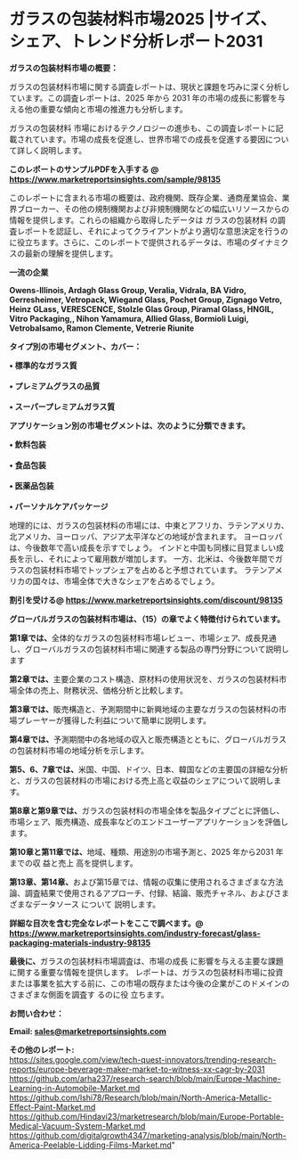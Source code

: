 # ガラスの包装材料市場2025 |サイズ、シェア、トレンド分析レポート2031

<strong><b>ガラスの包装材料市場の概要：</b></strong>

ガラスの包装材料市場に関する調査レポートは、現状と課題を巧みに深く分析しています。この調査レポートは、2025 年から 2031 年の市場の成長に影響を与える他の重要な傾向と市場の推進力も分析します。

ガラスの包装材料 市場におけるテクノロジーの進歩も、この調査レポートに記載されています。市場の成長を促進し、世界市場での成長を促進する要因について詳しく説明します。

<strong>このレポートのサンプルPDFを入手する @ <a href=https://www.marketreportsinsights.com/sample/98135>https://www.marketreportsinsights.com/sample/98135</a></strong>

このレポートに含まれる市場の概要は、政府機関、既存企業、通商産業協会、業界ブローカー、その他の規制機関および非規制機関などの幅広いリソースからの情報を提供します。これらの組織から取得したデータは ガラスの包装材料 の調査レポートを認証し、それによってクライアントがより適切な意思決定を行うのに役立ちます。さらに、このレポートで提供されるデータは、市場のダイナミクスの最新の理解を提供します。

<strong>一流の企業</strong>

<strong><b>Owens-Illinois, Ardagh Glass Group, Veralia, Vidrala, BA Vidro, Gerresheimer, Vetropack, Wiegand Glass, Pochet Group, Zignago Vetro, Heinz GLass, VERESCENCE, Stolzle Glas Group, Piramal Glass, HNGIL, Vitro Packaging,, Nihon Yamamura, Allied Glass, Bormioli Luigi, Vetrobalsamo, Ramon Clemente, Vetrerie Riunite</b></strong>

<strong><b>タイプ別の市場セグメント、カバー：</b></strong>

<strong>• 標準的なガラス質<br><br>• プレミアムグラスの品質<br><br>• スーパープレミアムガラス質</strong>

<strong><b>アプリケーション別の市場セグメントは、次のように分類できます。</b></strong>

<strong>• 飲料包装<br><br>• 食品包装<br><br>• 医薬品包装<br><br>• パーソナルケアパッケージ</strong>

 地理的には、ガラスの包装材料の市場には、中東とアフリカ、ラテンアメリカ、北アメリカ、ヨーロッパ、アジア太平洋などの地域が含まれます。 ヨーロッパは、今後数年で高い成長を示すでしょう。 インドと中国も同様に目覚ましい成長を示し、それによって雇用数が増加します。 一方、北米は、今後数年間でガラスの包装材料市場でトップシェアを占めると予想されています。 ラテンアメリカの国々は、市場全体で大きなシェアを占めるでしょう。

<strong>割引を受ける@ <a href=https://www.marketreportsinsights.com/discount/98135>https://www.marketreportsinsights.com/discount/98135</a></strong>

<strong><b>グローバルガラスの包装材料市場は、（15）の章でよく特徴付けられています。</b></strong>

<strong><b>第</b></strong><strong><b>1章では、</b></strong>全体的なガラスの包装材料市場レビュー、市場シェア、成長見通し、グローバルガラスの包装材料市場に関連する製品の専門分野について説明します

<strong><b>第2章では、</b></strong>主要企業のコスト構造、原材料の使用状況を、ガラスの包装材料市場全体の売上、財務状況、価格分析と比較します。

<strong><b>第3章では、</b></strong>販売構造と、予測期間中に新興地域の主要なガラスの包装材料の市場プレーヤーが獲得した利益について簡単に説明します。

<strong><b>第4章では、</b></strong>予測期間中の各地域の収入と販売構造とともに、グローバルガラスの包装材料市場の地域分析を示します。

<strong><b>第5、6、7章では、</b></strong>米国、中国、ドイツ、日本、韓国などの主要国の詳細な分析と、ガラスの包装材料の市場における売上高と収益のシェアについて説明します。

<strong><b>第8章と第9章では、</b></strong>ガラスの包装材料の市場全体を製品タイプごとに評価し、市場シェア、販売構造、成長率などのエンドユーザーアプリケーションを評価します。

<strong><b>第10章と第11章では、</b></strong>地域、種類、用途別の市場予測と、2025 年から2031 年までの収 益と売上 高を提供します。

<strong><b>第13章、第14章、</b></strong>および第15章では、情報の収集に使用されるさまざまな方法論、調査結果で使用されるアプローチ、付録、結論、販売チャネル、およびさまざまなデータソース について 説明します。

<strong>詳細な目次を含む完全なレポートをここで調べます。@ <a href=https://www.marketreportsinsights.com/industry-forecast/glass-packaging-materials-industry-98135>https://www.marketreportsinsights.com/industry-forecast/glass-packaging-materials-industry-98135</a></strong>

<strong><b>最後に、</b></strong>ガラスの包装材料市場調査は、市場の成長 に影響を</a>与える主要な課題に関する重要な情報を提供します。 レポートは、ガラスの包装材料市場に投資または事業を拡大する前に、この市場の既存または今後の企業がこのドメインのさまざまな側面を調査す るのに役 立ちます。

<strong><b>お問い合わせ：</b></strong>

<strong>Email: </strong><a href=mailto:sales@marketreportsinsights.com><strong>sales@marketreportsinsights.com</strong></a>

<strong>その他のレポート:</strong>
<br>
<a href=https://sites.google.com/view/tech-quest-innovators/trending-research-reports/europe-beverage-maker-market-to-witness-xx-cagr-by-2031>https://sites.google.com/view/tech-quest-innovators/trending-research-reports/europe-beverage-maker-market-to-witness-xx-cagr-by-2031</a>
<br>
<a href=https://github.com/arha237/research-search/blob/main/Europe-Machine-Learning-in-Automobile-Market.md>https://github.com/arha237/research-search/blob/main/Europe-Machine-Learning-in-Automobile-Market.md</a>
<br>
<a href=https://github.com/Ishi78/Research/blob/main/North-America-Metallic-Effect-Paint-Market.md>https://github.com/Ishi78/Research/blob/main/North-America-Metallic-Effect-Paint-Market.md</a>
<br>
<a href=https://github.com/Hindavi23/marketresearch/blob/main/Europe-Portable-Medical-Vacuum-System-Market.md>https://github.com/Hindavi23/marketresearch/blob/main/Europe-Portable-Medical-Vacuum-System-Market.md</a>
<br>
<a href=https://github.com/digitalgrowth4347/marketing-analysis/blob/main/North-America-Peelable-Lidding-Films-Market.md>https://github.com/digitalgrowth4347/marketing-analysis/blob/main/North-America-Peelable-Lidding-Films-Market.md</a>"
